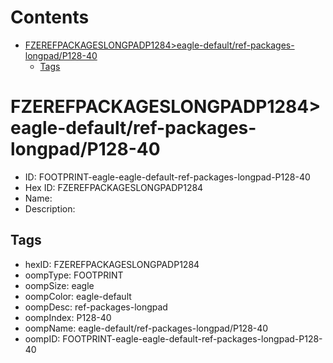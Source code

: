 



Contents
========

* [FZEREFPACKAGESLONGPADP1284>eagle-default/ref-packages-longpad/P128-40](#fzerefpackageslongpadp1284eagle-defaultref-packages-longpadp128-40)
	* [Tags](#tags)

# FZEREFPACKAGESLONGPADP1284>eagle-default/ref-packages-longpad/P128-40

- ID: FOOTPRINT-eagle-eagle-default-ref-packages-longpad-P128-40
- Hex ID: FZEREFPACKAGESLONGPADP1284
- Name: 
- Description: 

## Tags

- hexID: FZEREFPACKAGESLONGPADP1284
- oompType: FOOTPRINT
- oompSize: eagle
- oompColor: eagle-default
- oompDesc: ref-packages-longpad
- oompIndex: P128-40
- oompName: eagle-default/ref-packages-longpad/P128-40
- oompID: FOOTPRINT-eagle-eagle-default-ref-packages-longpad-P128-40
